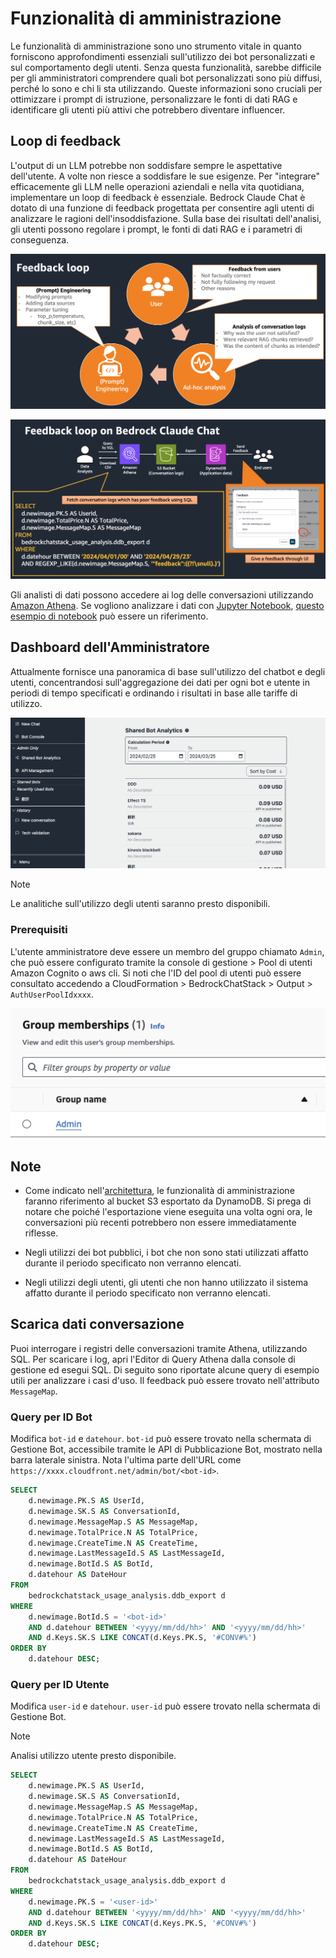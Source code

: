 # Funzionalità di amministrazione

Le funzionalità di amministrazione sono uno strumento vitale in quanto forniscono approfondimenti essenziali sull'utilizzo dei bot personalizzati e sul comportamento degli utenti. Senza questa funzionalità, sarebbe difficile per gli amministratori comprendere quali bot personalizzati sono più diffusi, perché lo sono e chi li sta utilizzando. Queste informazioni sono cruciali per ottimizzare i prompt di istruzione, personalizzare le fonti di dati RAG e identificare gli utenti più attivi che potrebbero diventare influencer.

## Loop di feedback

L'output di un LLM potrebbe non soddisfare sempre le aspettative dell'utente. A volte non riesce a soddisfare le sue esigenze. Per "integrare" efficacemente gli LLM nelle operazioni aziendali e nella vita quotidiana, implementare un loop di feedback è essenziale. Bedrock Claude Chat è dotato di una funzione di feedback progettata per consentire agli utenti di analizzare le ragioni dell'insoddisfazione. Sulla base dei risultati dell'analisi, gli utenti possono regolare i prompt, le fonti di dati RAG e i parametri di conseguenza.

![](./imgs/feedback_loop.png)

![](./imgs/feedback-using-claude-chat.png)

Gli analisti di dati possono accedere ai log delle conversazioni utilizzando [Amazon Athena](https://aws.amazon.com/jp/athena/). Se vogliono analizzare i dati con [Jupyter Notebook](https://jupyter.org/), [questo esempio di notebook](../examples/notebooks/feedback_analysis_example.ipynb) può essere un riferimento.

## Dashboard dell'Amministratore

Attualmente fornisce una panoramica di base sull'utilizzo del chatbot e degli utenti, concentrandosi sull'aggregazione dei dati per ogni bot e utente in periodi di tempo specificati e ordinando i risultati in base alle tariffe di utilizzo.

![](./imgs/admin_bot_analytics.png)

> [!Note]
> Le analitiche sull'utilizzo degli utenti saranno presto disponibili.

### Prerequisiti

L'utente amministratore deve essere un membro del gruppo chiamato `Admin`, che può essere configurato tramite la console di gestione > Pool di utenti Amazon Cognito o aws cli. Si noti che l'ID del pool di utenti può essere consultato accedendo a CloudFormation > BedrockChatStack > Output > `AuthUserPoolIdxxxx`.

![](./imgs/group_membership_admin.png)

## Note

- Come indicato nell'[architettura](../README.md#architecture), le funzionalità di amministrazione faranno riferimento al bucket S3 esportato da DynamoDB. Si prega di notare che poiché l'esportazione viene eseguita una volta ogni ora, le conversazioni più recenti potrebbero non essere immediatamente riflesse.

- Negli utilizzi dei bot pubblici, i bot che non sono stati utilizzati affatto durante il periodo specificato non verranno elencati.

- Negli utilizzi degli utenti, gli utenti che non hanno utilizzato il sistema affatto durante il periodo specificato non verranno elencati.

## Scarica dati conversazione

Puoi interrogare i registri delle conversazioni tramite Athena, utilizzando SQL. Per scaricare i log, apri l'Editor di Query Athena dalla console di gestione ed esegui SQL. Di seguito sono riportate alcune query di esempio utili per analizzare i casi d'uso. Il feedback può essere trovato nell'attributo `MessageMap`.

### Query per ID Bot

Modifica `bot-id` e `datehour`. `bot-id` può essere trovato nella schermata di Gestione Bot, accessibile tramite le API di Pubblicazione Bot, mostrato nella barra laterale sinistra. Nota l'ultima parte dell'URL come `https://xxxx.cloudfront.net/admin/bot/<bot-id>`.

```sql
SELECT
    d.newimage.PK.S AS UserId,
    d.newimage.SK.S AS ConversationId,
    d.newimage.MessageMap.S AS MessageMap,
    d.newimage.TotalPrice.N AS TotalPrice,
    d.newimage.CreateTime.N AS CreateTime,
    d.newimage.LastMessageId.S AS LastMessageId,
    d.newimage.BotId.S AS BotId,
    d.datehour AS DateHour
FROM
    bedrockchatstack_usage_analysis.ddb_export d
WHERE
    d.newimage.BotId.S = '<bot-id>'
    AND d.datehour BETWEEN '<yyyy/mm/dd/hh>' AND '<yyyy/mm/dd/hh>'
    AND d.Keys.SK.S LIKE CONCAT(d.Keys.PK.S, '#CONV#%')
ORDER BY
    d.datehour DESC;
```

### Query per ID Utente

Modifica `user-id` e `datehour`. `user-id` può essere trovato nella schermata di Gestione Bot.

> [!Note]
> Analisi utilizzo utente presto disponibile.

```sql
SELECT
    d.newimage.PK.S AS UserId,
    d.newimage.SK.S AS ConversationId,
    d.newimage.MessageMap.S AS MessageMap,
    d.newimage.TotalPrice.N AS TotalPrice,
    d.newimage.CreateTime.N AS CreateTime,
    d.newimage.LastMessageId.S AS LastMessageId,
    d.newimage.BotId.S AS BotId,
    d.datehour AS DateHour
FROM
    bedrockchatstack_usage_analysis.ddb_export d
WHERE
    d.newimage.PK.S = '<user-id>'
    AND d.datehour BETWEEN '<yyyy/mm/dd/hh>' AND '<yyyy/mm/dd/hh>'
    AND d.Keys.SK.S LIKE CONCAT(d.Keys.PK.S, '#CONV#%')
ORDER BY
    d.datehour DESC;
```